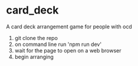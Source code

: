# card_deck
A card deck arrangement game for people with ocd
1. git clone the repo
2. on command line run 'npm run dev'
3. wait for the page to open on a web browser
4. begin arranging

